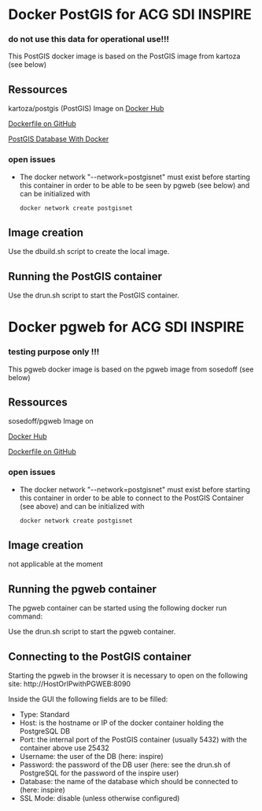 # Docker PostGIS for ACG SDI INSPIRE
### __do not use this data for operational use!!!__

This PostGIS docker image is based on the PostGIS image from kartoza (see below)

## __Ressources__

kartoza/postgis (PostGIS) Image on
[Docker Hub](https://hub.docker.com/r/kartoza/postgis/)

[Dockerfile on GitHub](https://github.com/kartoza/docker-postgis)

[PostGIS Database With Docker](https://alexurquhart.com/post/set-up-postgis-with-docker/)

### __open issues__ 
* The docker network "--network=postgisnet" must exist before starting this container in order to be able to be seen by pgweb (see below) and can be initialized with 
    ```sh
    docker network create postgisnet
    ```

## __Image creation__ 
Use the dbuild.sh script to create the local image.

## __Running the PostGIS container__ 
Use the drun.sh script to start the PostGIS container.


# Docker pgweb for ACG SDI INSPIRE
### __testing purpose only !!!__

This pgweb docker image is based on the pgweb image from sosedoff (see below)

## __Ressources__

sosedoff/pgweb Image on

[Docker Hub](https://hub.docker.com/r/sosedoff/pgweb)

[Dockerfile on GitHub](https://github.com/sosedoff/pgweb)

### __open issues__ 
* The docker network "--network=postgisnet" must exist before starting this container  in order to be able to connect to the PostGIS Container (see above) and can be initialized with 
    ```sh
    docker network create postgisnet
    ```

## __Image creation__ 

not applicable at the moment

## __Running the pgweb container__ 
The pgweb container can be started using the following docker run command:

Use the drun.sh script to start the pgweb container.

## __Connecting to the PostGIS container__ 
Starting the pgweb in the browser it is necessary to open on the following site:
http://HostOrIPwithPGWEB:8090

Inside the GUI the following fields are to be filled:
* Type: Standard
* Host: is the hostname or IP of the docker container holding the PostgreSQL DB
* Port: the internal port of the PostGIS container (usually 5432) with the container above use 25432
* Username: the user of the DB (here: inspire)
* Password: the password of the DB user (here: see the drun.sh of PostgreSQL for the password of the inspire user)
* Database: the name of the database which should be connected to (here: inspire)
* SSL Mode: disable (unless otherwise configured)